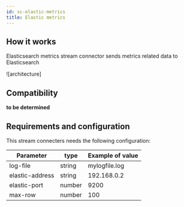 ```yaml
---
id: sc-elastic-metrics
title: Elastic metrics
---
```


## How it works

Elasticsearch metrics stream connector sends metrics related data to
Elasticsearch

![architecture]<!--(../../assets/integrations/stream-connectors/sc-elasticsearch-metrics-architecture.png)-->

## Compatibility

**to be determined**

## Requirements and configuration

This stream connecters needs the following configuration:

| Parameter       | type   | Example of value |
| --------------- | ------ | ---------------- |
| log-file        | string | mylogfile.log    |
| elastic-address | string | 192.168.0.2      |
| elastic-port    | number | 9200             |
| max-row         | number | 100              |
